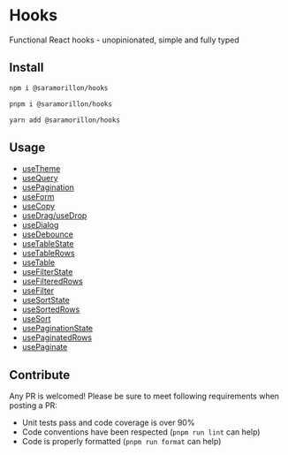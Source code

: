 # Hooks

Functional React hooks - unopinionated, simple and fully typed

## Install

```bash
npm i @saramorillon/hooks
```

```bash
pnpm i @saramorillon/hooks
```

```bash
yarn add @saramorillon/hooks
```

## Usage

- [useTheme](docs/useTheme.md)
- [useQuery](docs/useQuery.md)
- [usePagination](docs/usePagination.md)
- [useForm](docs/useForm.md)
- [useCopy](docs/useCopy.md)
- [useDrag/useDrop](docs/useDnd.md)
- [useDialog](docs/useDialog.md)
- [useDebounce](docs/useDebounce.md)
- [useTableState](docs/useTableState.md)
- [useTableRows](docs/useTableRows.md)
- [useTable](docs/useTable.md)
- [useFilterState](docs/useFilterState.md)
- [useFilteredRows](docs/useFilteredRows.md)
- [useFilter](docs/useFilter.md)
- [useSortState](docs/useSortState.md)
- [useSortedRows](docs/useSortedRows.md)
- [useSort](docs/useSort.md)
- [usePaginationState](docs/usePaginationState.md)
- [usePaginatedRows](docs/usePaginatedRows.md)
- [usePaginate](docs/usePaginate.md)

## Contribute

Any PR is welcomed! Please be sure to meet following requirements when posting a PR:

- Unit tests pass and code coverage is over 90%
- Code conventions have been respected (`pnpm run lint` can help)
- Code is properly formatted (`pnpm run format` can help)
